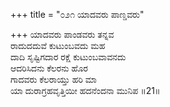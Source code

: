 +++
title = "೦೨೧ ಯಾದವರು ಪಾಣ್ಡವರು"

+++
ಯಾದವರು ಪಾಂಡವರು ತನ್ನವ  
ರಾದುದದುವೆ ಕುಟುಂಬವದು ಮಹ  
ದಾದಿ ಸೃಷ್ಟಿಗದಾರ ರಕ್ಷೆ ಕುಟುಂಬವಾವನದು  
ಆದರಿಸಿದನು ಕೆಲರನು ಹೊರ  
ಗಾದವರು ಕೆಲರಾಯ್ತು ಹರಿ ಮಾ  
ಯಾ ದುರಾಗ್ರಹವೃತ್ತಿಯೀ ಹದನೆಂದನಾ ಮುನಿಪ   ॥21॥
